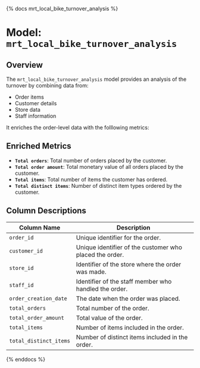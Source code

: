 {% docs mrt_local_bike_turnover_analysis %}

# Model: `mrt_local_bike_turnover_analysis`

## Overview

The `mrt_local_bike_turnover_analysis` model provides an analysis of the turnover by combining data from:

- Order items  
- Customer details  
- Store data  
- Staff information  

It enriches the order-level data with the folllowing metrics:
## Enriched Metrics

- **`Total orders`**: Total number of orders placed by the customer.
- **`Total order amount`**: Total monetary value of all orders placed by the customer.
- **`Total items`**: Total number of items the customer has ordered.
- **`Total distinct items`**: Number of distinct item types ordered by the customer.

## Column Descriptions

| Column Name                   | Description                                                                 |
|------------------------------|-----------------------------------------------------------------------------|
| `order_id`                   | Unique identifier for the order.                                            |
| `customer_id`                | Unique identifier of the customer who placed the order.                    |
| `store_id`                   | Identifier of the store where the order was made.                          |
| `staff_id`                   | Identifier of the staff member who handled the order.                      |
| `order_creation_date`                 | The date when the order was placed.                                        |
| `total_orders`                | Total number of the order.                                                  |
| `total_order_amount`                 | Total value of the order.                                     |
| `total_items`      | Number of items included in the order.               |
| `total_distinct_items` | Number of distinct items included in the order.                          |

{% enddocs %}
